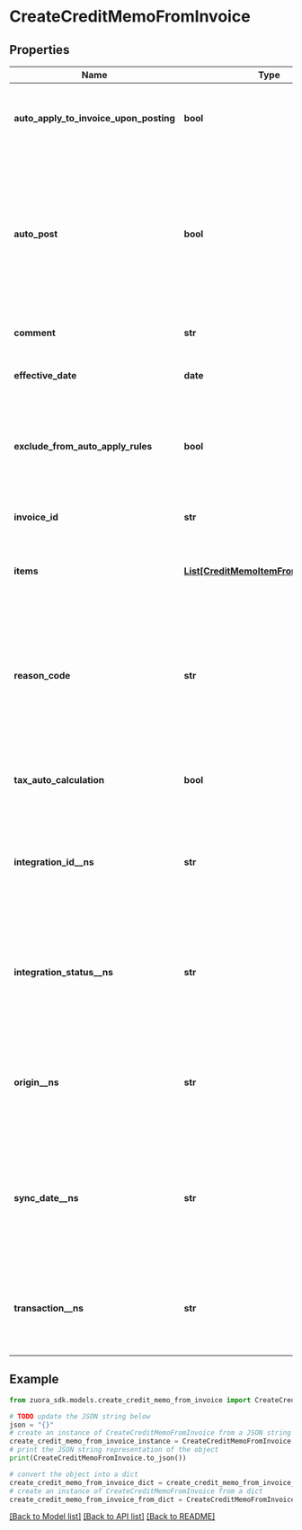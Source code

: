 # CreateCreditMemoFromInvoice


## Properties

Name | Type | Description | Notes
------------ | ------------- | ------------- | -------------
**auto_apply_to_invoice_upon_posting** | **bool** | Whether the credit memo automatically applies to the invoice upon posting. | [optional] 
**auto_post** | **bool** | Whether to automatically post the credit memo after it is created.  Setting this field to &#x60;true&#x60;, you do not need to separately call the [Post credit memo](https://www.zuora.com/developer/api-references/api/operation/Put_PostCreditMemo) operation to post the credit memo.  | [optional] [default to False]
**comment** | **str** | Comments about the credit memo. | [optional] 
**effective_date** | **date** | The date when the credit memo takes effect. | [optional] 
**exclude_from_auto_apply_rules** | **bool** | Whether the credit memo is excluded from the rule of automatically applying credit memos to invoices. | [optional] 
**invoice_id** | **str** | The ID of the invoice that the credit memo is created from.  | [optional] 
**items** | [**List[CreditMemoItemFromInvoiceItem]**](CreditMemoItemFromInvoiceItem.md) | Container for items. The maximum number of items is 1,000. | [optional] 
**reason_code** | **str** | A code identifying the reason for the transaction. The value must be an existing reason code or empty. If you do not specify a value, Zuora uses the default reason code. | [optional] 
**tax_auto_calculation** | **bool** | Whether to automatically calculate taxes in the credit memo. | [optional] [default to True]
**integration_id__ns** | **str** | ID of the corresponding object in NetSuite. Only available if you have installed the [Zuora Connector for NetSuite](https://www.zuora.com/connect/app/?appId&#x3D;265).  | [optional] 
**integration_status__ns** | **str** | Status of the credit memo&#39;s synchronization with NetSuite. Only available if you have installed the [Zuora Connector for NetSuite](https://www.zuora.com/connect/app/?appId&#x3D;265).  | [optional] 
**origin__ns** | **str** | Origin of the corresponding object in NetSuite. Only available if you have installed the [Zuora Connector for NetSuite](https://www.zuora.com/connect/app/?appId&#x3D;265).  | [optional] 
**sync_date__ns** | **str** | Date when the credit memo was synchronized with NetSuite. Only available if you have installed the [Zuora Connector for NetSuite](https://www.zuora.com/connect/app/?appId&#x3D;265).  | [optional] 
**transaction__ns** | **str** | Related transaction in NetSuite. Only available if you have installed the [Zuora Connector for NetSuite](https://www.zuora.com/connect/app/?appId&#x3D;265).  | [optional] 

## Example

```python
from zuora_sdk.models.create_credit_memo_from_invoice import CreateCreditMemoFromInvoice

# TODO update the JSON string below
json = "{}"
# create an instance of CreateCreditMemoFromInvoice from a JSON string
create_credit_memo_from_invoice_instance = CreateCreditMemoFromInvoice.from_json(json)
# print the JSON string representation of the object
print(CreateCreditMemoFromInvoice.to_json())

# convert the object into a dict
create_credit_memo_from_invoice_dict = create_credit_memo_from_invoice_instance.to_dict()
# create an instance of CreateCreditMemoFromInvoice from a dict
create_credit_memo_from_invoice_from_dict = CreateCreditMemoFromInvoice.from_dict(create_credit_memo_from_invoice_dict)
```
[[Back to Model list]](../README.md#documentation-for-models) [[Back to API list]](../README.md#documentation-for-api-endpoints) [[Back to README]](../README.md)


